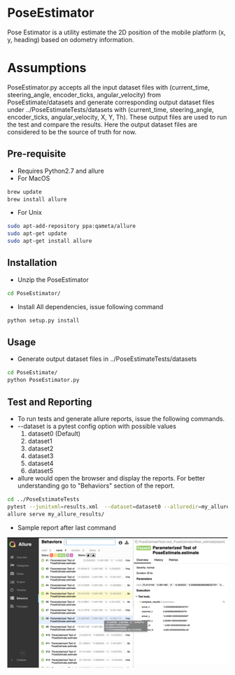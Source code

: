 # PoseEstimator

Pose Estimator is a utility estimate the 2D position of the mobile 
platform (x, y, heading) based on odometry information.

# Assumptions
PoseEstimator.py accepts all the input dataset files with (current_time, steering_angle, encoder_ticks, angular_velocity)
from PoseEstimate/datasets and generate corresponding output dataset files under ../PoseEstimateTests/datasets with
(current_time, steering_angle, encoder_ticks, angular_velocity, X, Y, Th).
These output files are used to run the test and compare the results.
Here the output dataset files are considered to be the source of truth for now.

## Pre-requisite
* Requires Python2.7 and allure
* For MacOS
```bash
brew update
brew install allure
```
* For Unix
```bash
sudo apt-add-repository ppa:qameta/allure
sudo apt-get update 
sudo apt-get install allure
```
## Installation

* Unzip the PoseEstimator
```bash
cd PoseEstimator/
```
* Install All dependencies, issue following command
```bash
python setup.py install
```  

## Usage
* Generate output dataset files in ../PoseEstimateTests/datasets
```bash
cd PoseEstimate/
python PoseEstimator.py
```

## Test and Reporting

* To run tests and generate allure reports, issue the following commands.
* --dataset is a pytest config option with possible values
    1. dataset0 (Default)
    2. dataset1
    3. dataset2
    4. dataset3
    5. dataset4
    6. dataset5
* allure would open the browser and display the reports. For better understanding go to "Behaviors" section of the report.
```bash
cd ../PoseEstimateTests
pytest --junitxml=results.xml  --dataset=dataset0 --alluredir=my_allure_results
allure serve my_allure_results/
```
* Sample report after last command

![Sample Report](Sample_Report.png)

